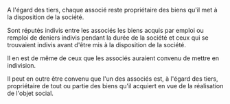   
 A l'égard des tiers, chaque associé reste propriétaire des biens qu'il met à la disposition de la société.  

  
 Sont réputés indivis entre les associés les biens acquis par emploi ou remploi de deniers indivis pendant la durée de la société et ceux qui se trouvaient indivis avant d'être mis à la disposition de la société.  

  
 Il en est de même de ceux que les associés auraient convenu de mettre en indivision.  

  
 Il peut en outre être convenu que l'un des associés est, à l'égard des tiers, propriétaire de tout ou partie des biens qu'il acquiert en vue de la réalisation de l'objet social.  
